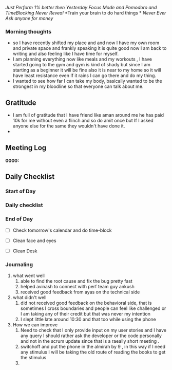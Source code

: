 *Just Perform 1% better then Yesterday*
 *Focus Mode and Pomodoro and TimeBlocking* 
 *Never Reveal*
*Train your brain to do hard things *
*Never Ever Ask anyone for money*

### Morning thoughts
- so I have recently shifted my place and and now I have my own room and private space and frankly speaking it is quite good now I am back to writing and also feeling like I have time for myself.
- I am planning everything now like meals and my workouts , I have started going to the gym and gym is kind of shady but since I am starting as a beginner it will be fine also it is near to my home so it will have least resistance even If it rains I can go there and do my thing.
- I wanted to see how far I can take my body, basically wanted to be the strongest in my bloodline so that everyone can talk about me.

## Gratitude
- I am full of gratitude that I have friend like aman around me he has paid 10k for me without even a flinch and so do amit once but If I asked anyone else for the same they wouldn't have done it.
- 

## Meeting Log

#### 0000:


## Daily Checklist 

### Start of Day

### Daily checklist


### End of Day
- [ ] Check tomorrow's calendar and do time-block
- [ ] Clean face and eyes
- [ ] Clean Desk


### Journaling 
1. what went well 
	1. able to find the root cause and fix the bug pretty fast 
	2. helped avinash to connect with perf team guy ankush
	3. received good feedback from ayas on the technical side
2. what didn't well 
	1. did not received good feedback on the behavioral side, that is sometimes I cross boundaries and people can feel like challenged or I am taking any of their credit but that was never my intention
	2. I slept little late around 10:30 and that too while using the phone 
3. How we can improve 
	1. Need to check that I only provide input on my user stories and I have any query I should rather ask the developer or the code personally and not in the scrum update since that is a raeally short meeting .
	2. switchoff and put the phone in the almirah by 9 , in this way if I need any stimulus I will be taking the old route of reading the books to get the stimulus 
	3. 

